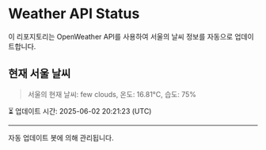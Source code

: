 
# Weather API Status

이 리포지토리는 OpenWeather API를 사용하여 서울의 날씨 정보를 자동으로 업데이트합니다.

## 현재 서울 날씨
> 서울의 현재 날씨: few clouds, 온도: 16.81°C, 습도: 75%

⏳ 업데이트 시간: 2025-06-02 20:21:23 (UTC)

---
자동 업데이트 봇에 의해 관리됩니다.
